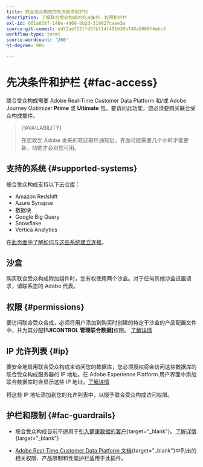 ```yaml
---
title: 联合受众构成的先决条件和护栏
description: 了解联合受众构成的先决条件、权限和护栏
exl-id: 661a838f-146e-4d68-bb2d-319827caee3a
source-git-commit: ed72ae722ffd5fbf14f491630b748a5009f4ebc5
workflow-type: tm+mt
source-wordcount: '260'
ht-degree: 90%

---
```


# 先决条件和护栏 {#fac-access}

联合受众构成需要 Adobe Real-Time Customer Data Platform 和/或 Adobe Journey Optimizer **Prime** 或 **Ultimate** 包。要访问此功能，您必须要购买联合受众构成插件。

>[!AVAILABILITY]
>
>在您收到 Adobe 发来的欢迎邮件通知后，界面可能需要几个小时才能更新，功能才会对您可用。

## 支持的系统 {#supported-systems}

联合受众构成支持以下云仓库：

* Amazon Redshift
* Azure Synapse
* 数据块
* Google Big Query
* Snowflake
* Vertica Analytics

在[此页面中了解如何与这些系统建立连接](../connections/connections.md)。

## 沙盒

购买联合受众构成附加组件时，您有权使用两个沙盒。对于任何其他沙盒设置请求，请联系您的 Adobe 代表。

## 权限 {#permissions}

要访问联合受众合成，必须将用户添加到购买时创建的特定于沙盒的产品配置文件中，并为其分配&#x200B;**[!UICONTROL 管理联合数据]**&#x200B;权限。 [了解详情](feature-access.md)

## IP 允许列表 {#ip}

要安全地启用联合受众构成来访问您的数据库，您必须授权将会访问这些数据库的联合受众构成服务器的 IP 地址。在 Adobe Experience Platform 用户界面中添加联合数据库时会显示这些 IP 地址。[了解详情](../connections/connections.md)

将这些 IP 地址添加到您的允许列表中，以授予联合受众构成访问权限。

## 护栏和限制 {#fac-guardrails}

* 联合受众构成目前不适用于[引入健康数据的客户](https://experienceleague.adobe.com/zh-hans/docs/events/customer-data-management-voices-recordings/governance/healthcare-shield){target="_blank"}。[了解详情](https://experienceleague.adobe.com/zh-hans/docs/journey-optimizer/using/audiences-profiles-identities/audiences/about-audiences){target="_blank"}

<!--
* Federated Audience Composition is compatible with Privacy & Security Shield and can be used in all verticals except for healthcare industries. Currently, Federated Audience Composition cannot be licensed to customers looking to ingest health data. [Learn more](https://experienceleague.adobe.com/en/docs/events/customer-data-management-voices-recordings/governance/healthcare-shield){target="_blank"}-->

* [Adobe Real-Time Customer Data Platform 文档](https://experienceleague.adobe.com/zh-hans/docs/experience-platform/profile/guardrails){target="_blank"}中列出的相关权限、产品限制和性能护栏适用于此插件。
